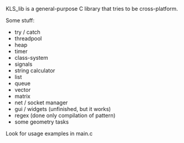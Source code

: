 KLS_lib is a general-purpose C library that tries to be cross-platform.

Some stuff:
  - try / catch
  - threadpool
  - heap
  - timer
  - class-system
  - signals
  - string calculator
  - list
  - queue
  - vector
  - matrix
  - net / socket manager
  - gui / widgets (unfinished, but it works)
  - regex (done only compilation of pattern)
  - some geometry tasks

Look for usage examples in main.c
